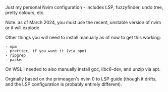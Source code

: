 Just my personal Nvim configuration - includes LSP, fuzzyfinder, undo tree, pretty colours, etc. 

Note: as of March 2024, you must use the recent, unstable version of nvim or it will explode 

Other things you will need to install manually as of now to get this working:

    - npm 
    - prettier, if you want it (via npm) 
    - ripgrep
    - packer
    
On WSL I needed to also manually install gcc, libc6-dev, and unzip via apt. 

Orginally based on the primeagen's nvim 0 to LSP guide (though it drifts, and the LSP configuration is probably entirely different).

